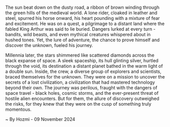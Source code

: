 
The sun beat down on the dusty road, a ribbon of brown winding through the green hills of the medieval world.  A lone rider, cloaked in leather and steel, spurred his horse onward, his heart pounding with a mixture of fear and excitement. He was on a quest, a pilgrimage to a distant land where the fabled King Arthur was said to lie buried. Dangers lurked at every turn - bandits, wild beasts, and even mythical creatures whispered about in hushed tones. Yet, the lure of adventure, the chance to prove himself and discover the unknown, fueled his journey. 

Millennia later, the stars shimmered like scattered diamonds across the black expanse of space. A sleek spaceship, its hull glinting silver, hurtled through the void, its destination a distant planet bathed in the warm light of a double sun. Inside, the crew, a diverse group of explorers and scientists, braced themselves for the unknown. They were on a mission to uncover the secrets of a lost civilization, a civilization that had mastered technology beyond their own. The journey was perilous, fraught with the dangers of space travel - black holes, cosmic storms, and the ever-present threat of hostile alien encounters. But for them, the allure of discovery outweighed the risks, for they knew that they were on the cusp of something truly momentous. 

~ By Hozmi - 09 November 2024
